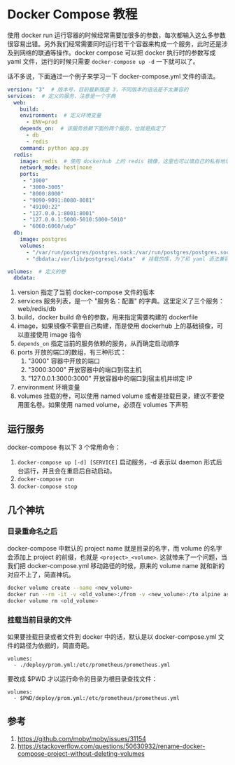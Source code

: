 # Docker Compose 教程

<!--
ID: a7a27846-0e5b-4ee0-9b89-dddaac17d71b
Status: publish
Date: 2018-06-17T14:38:17
Modified: 2020-05-16T11:40:55
wp_id: 232
-->

使用 docker run 运行容器的时候经常需要加很多的参数，每次都输入这么多参数很容易出错。另外我们经常需要同时运行若干个容器来构成一个服务，此时还是涉及到网络的联通等操作。docker compose 可以把 docker 执行时的参数写成 yaml 文件，运行的时候只需要 `docker-compose up -d` 一下就可以了。

话不多说，下面通过一个例子来学习一下 docker-compose.yml 文件的语法。

```yaml
version: "3"  # 版本号，目前最新版是 3，不同版本的语法是不太兼容的
services:  # 定义的服务，注意是一个字典
  web:
    build: .
    environment:  # 定义环境变量
      - ENV=prod
    depends_on:  # 该服务依赖下面的两个服务，也就是指定了
      - db
      - redis
    command: python app.py
  redis:
    image: redis  # 使用 dockerhub 上的 redis 镜像，这里也可以填自己的私有地址
    network_mode: host|none
    ports:
     - "3000"
     - "3000-3005"
     - "8000:8000"
     - "9090-9091:8080-8081"
     - "49100:22"
     - "127.0.0.1:8001:8001"
     - "127.0.0.1:5000-5010:5000-5010"
     - "6060:6060/udp"
  db:
    image: postgres
    volumes:
      - "/var/run/postgres/postgres.sock:/var/run/postgres/postgres.sock"
      - "dbdata:/var/lib/postgresql/data"  # 挂载的库，为了和 yaml 语法兼容，必须用引号

volumes:  # 定义的卷
  dbdata:
```

1. version 指定了当前 docker-compose 文件的版本
2. services 服务列表，是一个 "服务名：配置" 的字典。这里定义了三个服务：
   web/redis/db
3. build，docker build 命令的参数，用来指定需要构建的 dockerfile
4. image，如果镜像不需要自己构建，而是使用 dockerhub 上的基础镜像，可以直接使用
   image 指令
5. `depends_on` 指定当前的服务依赖的服务，从而确定启动顺序
6. ports 开放的端口的数组，有三种形式：
    1. "3000" 容器中开放的端口
    2. "3000:3000" 开放容器中的端口到宿主机
    3. "127.0.0.1:3000:3000" 开放容器中的端口到宿主机并绑定 IP
7. environment 环境变量
8. volumes 挂载的卷，可以使用 named volume 或者是挂载目录，建议不要使用匿名卷。如果使用 named volume，必须在 volumes 下声明

## 运行服务

docker-compose 有以下 3 个常用命令：

1. `docker-compose up [-d] [SERVICE]` 启动服务，-d 表示以 daemon 形式后台运行，并且会在重启后自动启动。
2. `docker-compose run`
3. `docker-compose stop`

## 几个神坑

### 目录重命名之后

docker-compose 中默认的 project name 就是目录的名字，而 volume 的名字会添加上 project 的前缀，也就是 `<project>_<volume>`. 这就带来了一个问题，当我们把 docker-compose.yml 移动路径的时候，原来的 volume name 就和新的对应不上了，简直神坑。

```bash
docker volume create --name <new_volume>
docker run --rm -it -v <old_volume>:/from -v <new_volume>:/to alpine ash -c "cd /from ; cp -av . /to"
docker volume rm <old_volume>
```

### 挂载当前目录的文件

如果要挂载目录或者文件到 docker 中的话，默认是以 docker-compose.yml 文件的路径为依据的，简直奇葩。

```
volumes:
  - ./deploy/prom.yml:/etc/prometheus/prometheus.yml
```

要改成 $PWD 才以运行命令的目录为根目录查找文件：

```
volumes:
  - $PWD/deploy/prom.yml:/etc/prometheus/prometheus.yml
```

## 参考

1. https://github.com/moby/moby/issues/31154
2. https://stackoverflow.com/questions/50630932/rename-docker-compose-project-without-deleting-volumes
